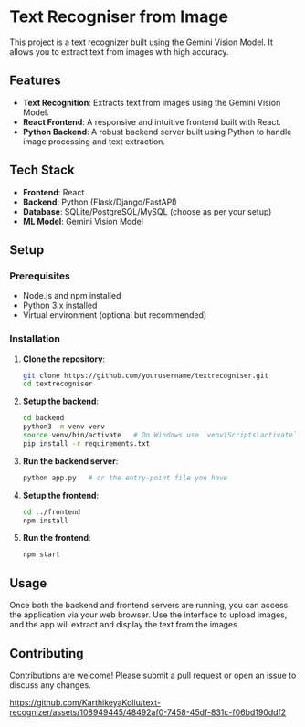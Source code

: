 # Text Recogniser from Image

This project is a text recognizer built using the Gemini Vision Model. It allows you to extract text from images with high accuracy.

## Features

- **Text Recognition**: Extracts text from images using the Gemini Vision Model.
- **React Frontend**: A responsive and intuitive frontend built with React.
- **Python Backend**: A robust backend server built using Python to handle image processing and text extraction.

## Tech Stack

- **Frontend**: React
- **Backend**: Python (Flask/Django/FastAPI)
- **Database**: SQLite/PostgreSQL/MySQL (choose as per your setup)
- **ML Model**: Gemini Vision Model

## Setup

### Prerequisites

- Node.js and npm installed
- Python 3.x installed
- Virtual environment (optional but recommended)

### Installation

1. **Clone the repository**:
    ```sh
    git clone https://github.com/yourusername/textrecogniser.git
    cd textrecogniser
    ```

2. **Setup the backend**:
    ```sh
    cd backend
    python3 -m venv venv
    source venv/bin/activate   # On Windows use `venv\Scripts\activate`
    pip install -r requirements.txt
    ```

3. **Run the backend server**:
    ```sh
    python app.py   # or the entry-point file you have
    ```

4. **Setup the frontend**:
    ```sh
    cd ../frontend
    npm install
    ```

5. **Run the frontend**:
    ```sh
    npm start
    ```

## Usage

Once both the backend and frontend servers are running, you can access the application via your web browser. Use the interface to upload images, and the app will extract and display the text from the images.

## Contributing

Contributions are welcome! Please submit a pull request or open an issue to discuss any changes.




https://github.com/KarthikeyaKollu/text-recognizer/assets/108949445/48492af0-7458-45df-831c-f06bd190ddf2
